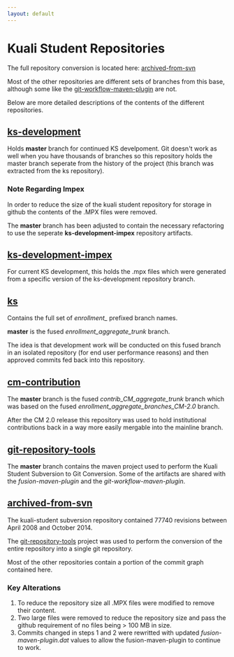```yaml
---
layout: default
---
```


# Kuali Student Repositories

The full repository conversion is located here: [archived-from-svn](https://github.com/kuali-student/archived-from-svn)

Most of the other repositories are different sets of branches from this base, although some like the [git-workflow-maven-plugin](https://github.com/kuali-student/git-workflow-maven-plugin) are not.

Below are more detailed descriptions of the contents of the different repositories.


## [ks-development](https://github.com/kuali-student/ks-development)

Holds **master** branch for continued KS develpoment.  Git doesn't work as well when you have thousands of branches so this repository holds the master branch seperate from the history of the project (this branch was extracted from the ks repository).  

### Note Regarding Impex

In order to reduce the size of the kuali student repository for storage in github the contents of the .MPX files were removed.

The **master** branch has been adjusted to contain the necessary refactoring to use the seperate **ks-development-impex** repository artifacts.

## [ks-development-impex](https://github.com/kuali-student/ks-development-impex)

For current KS development, this holds the .mpx files which were generated from a specific version of the ks-development repository branch.

## [ks](https://github.com/kuali-student/ks)

Contains the full set of *enrollment_* prefixed branch names.

**master** is the fused *enrollment_aggregate_trunk* branch.

The idea is that development work will be conducted on this fused branch in an isolated repository (for end user performance reasons) and then approved commits fed back into this repository.

## [cm-contribution](https://github.com/kuali-student/cm-contribution)

The **master** branch is the fused *contrib_CM_aggregate_trunk* branch which was based on the fused *enrollment_aggregate_branches_CM-2.0* branch.

After the CM 2.0 release this repository was used to hold institutional contributions back in a way more easily mergable into the mainline branch.

## [git-repository-tools](https://github.com/kuali-student/git-repository-tools)

The **master** branch contains the maven project used to perform the Kuali Student Subversion to Git Conversion.  Some of the artifacts are shared with the *fusion-maven-plugin* and the *git-workflow-maven-plugin*.

## [archived-from-svn](https://github.com/kuali-student/archived-from-svn)

The kuali-student subversion repository contained 77740 revisions between April 2008 and October 2014.

The [git-repository-tools](https://github.com/kuali-student/git-repository-tools) project was used to perform the conversion of the entire repository into a single git repository.  

Most of the other repositories contain a portion of the commit graph contained here.

### Key Alterations

1. To reduce the repository size all .MPX files were modified to remove their content.
2. Two large files were removed to reduce the repository size and pass the github requirement of no files being > 100 MB in size.
3. Commits changed in steps 1 and 2 were rewritted with updated *fusion-maven-plugin.dat* values to allow the fusion-maven-plugin to continue to work.


